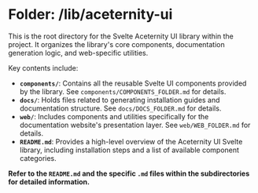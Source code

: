 # Folder: /lib/aceternity-ui

This is the root directory for the Svelte Aceternity UI library within the project. It organizes the library's core components, documentation generation logic, and web-specific utilities.

Key contents include:

-   **`components/`**: Contains all the reusable Svelte UI components provided by the library. See `components/COMPONENTS_FOLDER.md` for details.
-   **`docs/`**: Holds files related to generating installation guides and documentation structure. See `docs/DOCS_FOLDER.md` for details.
-   **`web/`**: Includes components and utilities specifically for the documentation website's presentation layer. See `web/WEB_FOLDER.md` for details.
-   **`README.md`**: Provides a high-level overview of the Aceternity UI Svelte library, including installation steps and a list of available component categories.

**Refer to the `README.md` and the specific `.md` files within the subdirectories for detailed information.**
